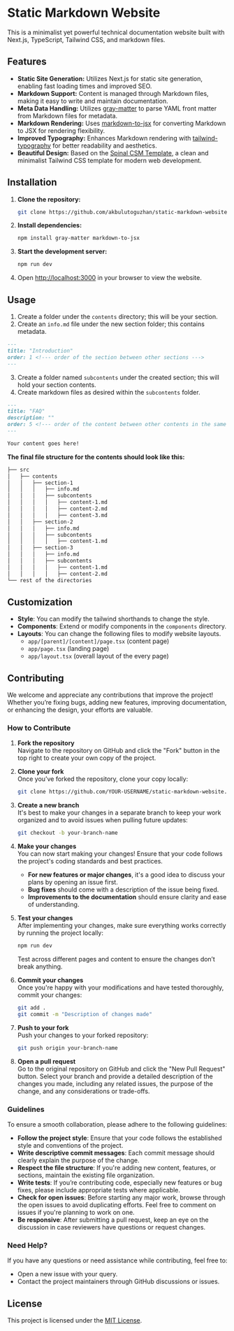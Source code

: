 # Static Markdown Website

This is a minimalist yet powerful technical documentation website built with Next.js, TypeScript, Tailwind CSS, and markdown files.

## Features

- **Static Site Generation:** Utilizes Next.js for static site generation, enabling fast loading times and improved SEO.
- **Markdown Support:** Content is managed through Markdown files, making it easy to write and maintain documentation.
- **Meta Data Handling:** Utilizes [gray-matter](https://www.npmjs.com/package/gray-matter) to parse YAML front matter from Markdown files for metadata.
- **Markdown Rendering:** Uses [markdown-to-jsx](https://www.npmjs.com/package/markdown-to-jsx) for converting Markdown to JSX for rendering flexibility.
- **Improved Typography:** Enhances Markdown rendering with [tailwind-typography](https://www.npmjs.com/package/@tailwindcss/typography) for better readability and aesthetics.
- **Beautiful Design:** Based on the [Spinal CSM Template](https://spinalcms.com/resources/documentation-theme-built-with-tailwind-css/), a clean and minimalist Tailwind CSS template for modern web development.

## Installation

1. **Clone the repository:**
    ```bash
    git clone https://github.com/akbulutoguzhan/static-markdown-website.git
    ```

2. **Install dependencies:**
    ```bash
    npm install gray-matter markdown-to-jsx
    ```

3. **Start the development server:**
    ```bash
    npm run dev
    ```

4. Open [http://localhost:3000](http://localhost:3000) in your browser to view the website.

## Usage

1. Create a folder under the `contents` directory; this will be your section.
2. Create an `info.md` file under the new section folder; this contains metadata.
```markdown
---
title: "Introduction"
order: 1 <!--- order of the section between other sections --->
---
```
3. Create a folder named `subcontents` under the created section; this will hold your section contents.
4. Create markdown files as desired within the `subcontents` folder.
```markdown
---
title: "FAQ"
description: ""
order: 5 <!--- order of the content between other contents in the same section --->
---

Your content goes here!
```

**The final file structure for the contents should look like this:**
```bash
├── src
│   ├── contents
│   │   ├── section-1
│   │   │   ├── info.md
│   │   │   ├── subcontents
│   │   │   │   ├── content-1.md
│   │   │   │   ├── content-2.md
│   │   │   │   ├── content-3.md
│   │   ├── section-2
│   │   │   ├── info.md
│   │   │   ├── subcontents
│   │   │   │   ├── content-1.md
│   │   ├── section-3
│   │   │   ├── info.md
│   │   │   ├── subcontents
│   │   │   │   ├── content-1.md
│   │   │   │   ├── content-2.md
└── rest of the directories
```

## Customization

- **Style**: You can modify the tailwind shorthands to change the style.
- **Components**: Extend or modify components in the `components` directory.
- **Layouts**: You can change the following files to modify website layouts.
	- `app/[parent]/[content]/page.tsx` (content page)
	- `app/page.tsx` (landing page)
	- `app/layout.tsx` (overall layout of the every page)

## Contributing

We welcome and appreciate any contributions that improve the project! Whether you’re fixing bugs, adding new features, improving documentation, or enhancing the design, your efforts are valuable.

### How to Contribute

1. **Fork the repository**  
   Navigate to the repository on GitHub and click the "Fork" button in the top right to create your own copy of the project.

2. **Clone your fork**  
   Once you’ve forked the repository, clone your copy locally:
   ```bash
   git clone https://github.com/YOUR-USERNAME/static-markdown-website.git
   ```

3. **Create a new branch**  
   It's best to make your changes in a separate branch to keep your work organized and to avoid issues when pulling future updates:
   ```bash
   git checkout -b your-branch-name
   ```

4. **Make your changes**  
   You can now start making your changes! Ensure that your code follows the project's coding standards and best practices.

   - **For new features or major changes**, it's a good idea to discuss your plans by opening an issue first.
   - **Bug fixes** should come with a description of the issue being fixed.
   - **Improvements to the documentation** should ensure clarity and ease of understanding.

5. **Test your changes**  
   After implementing your changes, make sure everything works correctly by running the project locally:
   ```bash
   npm run dev
   ```
   Test across different pages and content to ensure the changes don’t break anything.

6. **Commit your changes**  
   Once you're happy with your modifications and have tested thoroughly, commit your changes:
   ```bash
   git add .
   git commit -m "Description of changes made"
   ```

7. **Push to your fork**  
   Push your changes to your forked repository:
   ```bash
   git push origin your-branch-name
   ```

8. **Open a pull request**  
   Go to the original repository on GitHub and click the "New Pull Request" button. Select your branch and provide a detailed description of the changes you made, including any related issues, the purpose of the change, and any considerations or trade-offs.

### Guidelines

To ensure a smooth collaboration, please adhere to the following guidelines:

- **Follow the project style**: Ensure that your code follows the established style and conventions of the project.
- **Write descriptive commit messages**: Each commit message should clearly explain the purpose of the change.
- **Respect the file structure**: If you're adding new content, features, or sections, maintain the existing file organization.
- **Write tests**: If you’re contributing code, especially new features or bug fixes, please include appropriate tests where applicable.
- **Check for open issues**: Before starting any major work, browse through the open issues to avoid duplicating efforts. Feel free to comment on issues if you're planning to work on one.
- **Be responsive**: After submitting a pull request, keep an eye on the discussion in case reviewers have questions or request changes.

### Need Help?

If you have any questions or need assistance while contributing, feel free to:
- Open a new issue with your query.
- Contact the project maintainers through GitHub discussions or issues.

## License

This project is licensed under the [MIT License](LICENSE).
